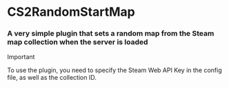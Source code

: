 # CS2RandomStartMap
### A very simple plugin that sets a random map from the Steam map collection when the server is loaded
> [!IMPORTANT]
> To use the plugin, you need to specify the Steam Web API Key in the config file, as well as the collection ID.
